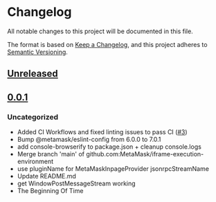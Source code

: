 # Changelog
All notable changes to this project will be documented in this file.

The format is based on [Keep a Changelog](https://keepachangelog.com/en/1.0.0/),
and this project adheres to [Semantic Versioning](https://semver.org/spec/v2.0.0.html).

## [Unreleased]

## [0.0.1]
### Uncategorized
- Added CI Workflows and fixed linting issues to pass CI ([#3](https://github.com/MetaMask/iframe-execution-environment/pull/3))
- Bump @metamask/eslint-config from 6.0.0 to 7.0.1
- add console-browserify to package.json + cleanup console.logs
- Merge branch 'main' of github.com:MetaMask/iframe-execution-environment
- use pluginName for MetaMaskInpageProvider jsonrpcStreamName
- Update README.md
- get WindowPostMessageStream working
- The Beginning Of Time

[Unreleased]: https://github.com/MetaMask/iframe-execution-environment/compare/v0.0.1...HEAD
[0.0.1]: https://github.com/MetaMask/iframe-execution-environment/releases/tag/v0.0.1
